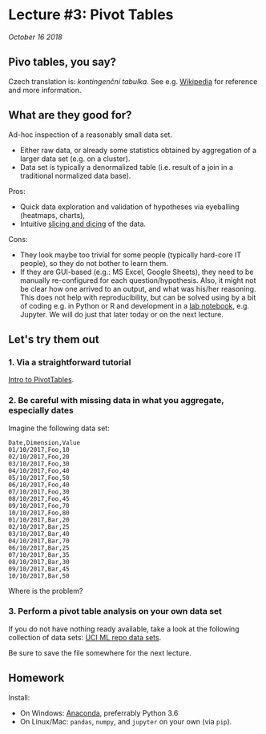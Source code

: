 # Lecture #3: Pivot Tables

_October 16 2018_

## Pivo tables, you say?

Czech translation is: _kontingenční tabulka_. See e.g. [Wikipedia](https://en.wikipedia.org/wiki/Pivot_table) for reference and more information. 

## What are they good for?

Ad-hoc inspection of a reasonably small data set.
* Either raw data, or already some statistics obtained by aggregation of a larger data set (e.g. on a cluster).
* Data set is typically a denormalized table (i.e. result of a join in a traditional normalized data base).

Pros: 
* Quick data exploration and validation of hypotheses via eyeballing (heatmaps, charts),
* Intuitive [slicing and dicing](https://en.wikipedia.org/wiki/OLAP_cube) of the data.

Cons: 
* They look maybe too trivial for some people (typically hard-core IT people), so they do not bother to learn them.
* If they are GUI-based (e.g.: MS Excel, Google Sheets), they need to be manually re-configured for each question/hypothesis. Also, it might not be clear how one arrived to an output, and what was his/her reasoning.  This does not help with reproducibility, but can be solved using by a bit of coding e.g. in Python or R and development in a [lab notebook](https://en.wikipedia.org/wiki/Lab_notebook), e.g. Jupyter. We will do just that later today or on the next lecture.

## Let's try them out

### 1. Via a straightforward tutorial

[Intro to PivotTables](https://www.gcflearnfree.org/excel2016/intro-to-pivottables/1/).


### 2. Be careful with missing data in what you aggregate, especially dates

Imagine the following data set:

```
Date,Dimension,Value
01/10/2017,Foo,10
02/10/2017,Foo,20
03/10/2017,Foo,30
04/10/2017,Foo,40
05/10/2017,Foo,50
06/10/2017,Foo,40
07/10/2017,Foo,30
08/10/2017,Foo,45
09/10/2017,Foo,70
10/10/2017,Foo,80
01/10/2017,Bar,20
02/10/2017,Bar,25
03/10/2017,Bar,40
04/10/2017,Bar,70
06/10/2017,Bar,25
07/10/2017,Bar,35
08/10/2017,Bar,30
09/10/2017,Bar,45
10/10/2017,Bar,50
```

Where is the problem?

### 3. Perform a pivot table analysis on your own data set

If you do not have nothing ready available, take a look at the following collection of data sets: [UCI ML repo data sets](https://archive.ics.uci.edu/ml/datasets.html).

Be sure to save the file somewhere for the next lecture. 


## Homework

Install:
* On Windows: [Anaconda](https://www.anaconda.com/download/), preferrably Python 3.6
* On Linux/Mac: `pandas`, `numpy`, and `jupyter` on your own (via `pip`).
